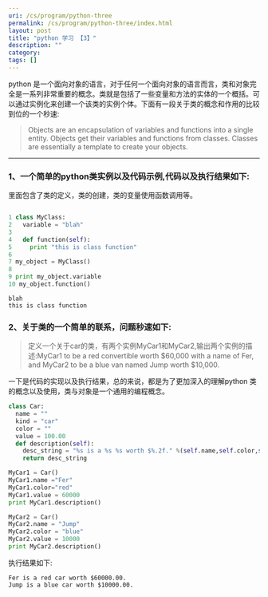 ```yaml
---
uri: /cs/program/python-three
permalink: /cs/program/python-three/index.html
layout: post
title: "python 学习 【3】"
description: ""
category:
tags: []
---
```


python 是一个面向对象的语言，对于任何一个面向对象的语言而言，类和对象完全是一系列非常重要的概念。类就是包括了一些变量和方法的实体的一个概括。可以通过实例化来创建一个该类的实例个体。下面有一段关于类的概念和作用的比较到位的一个秒速:

>   Objects are an encapsulation of variables and functions into a single entity. Objects get their variables and functions from classes. Classes are essentially a template to create your objects.


-----

### 1、一个简单的python类实例以及代码示例,代码以及执行结果如下:

里面包含了类的定义，类的创建，类的变量使用函数调用等。

```python

1 class MyClass:
2   variable = "blah"
3
4   def function(self):
5     print "this is class function"
6
7 my_object = MyClass()
8
9 print my_object.variable
10 my_object.function()
```

```
blah
this is class function
```

### 2、关于类的一个简单的联系，问题秒速如下:

> 定义一个关于car的类，有两个实例MyCar1和MyCar2,输出两个实例的描述:MyCar1 to be a red convertible worth $60,000 with a name of Fer, and MyCar2 to be a blue van named Jump worth $10,000.

一下是代码的实现以及执行结果，总的来说，都是为了更加深入的理解python 类的概念以及使用，类与对象是一个通用的编程概念。

```python
class Car:
  name = ""
  kind = "car"
  color = ""
  value = 100.00
  def description(self):
    desc_string = "%s is a %s %s worth $%.2f." %(self.name,self.color,self.kind,self.value)
    return desc_string

MyCar1 = Car()
MyCar1.name ="Fer"
MyCar1.color="red"
MyCar1.value = 60000
print MyCar1.description()

MyCar2 = Car()
MyCar2.name = "Jump"
MyCar2.color = "blue"
MyCar2.value = 10000
print MyCar2.description()
```
执行结果如下:

    Fer is a red car worth $60000.00.
    Jump is a blue car worth $10000.00.


